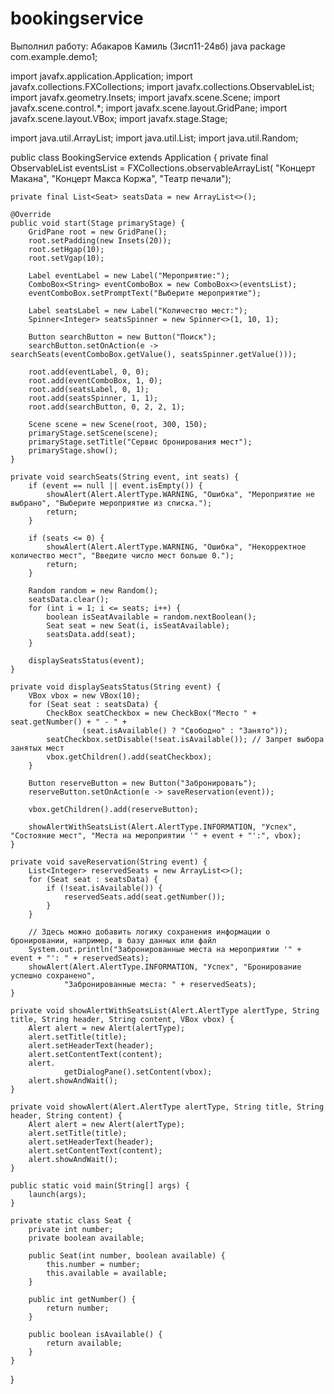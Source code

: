 # bookingservice
Выполнил работу: Абакаров Камиль (3исп11-24вб) java
package com.example.demo1;

import javafx.application.Application;
import javafx.collections.FXCollections;
import javafx.collections.ObservableList;
import javafx.geometry.Insets;
import javafx.scene.Scene;
import javafx.scene.control.*;
import javafx.scene.layout.GridPane;
import javafx.scene.layout.VBox;
import javafx.stage.Stage;

import java.util.ArrayList;
import java.util.List;
import java.util.Random;

public class BookingService extends Application {
    private final ObservableList<String> eventsList = FXCollections.observableArrayList(
            "Концерт Макана", "Концерт Макса Коржа", "Театр печали");

    private final List<Seat> seatsData = new ArrayList<>();

    @Override
    public void start(Stage primaryStage) {
        GridPane root = new GridPane();
        root.setPadding(new Insets(20));
        root.setHgap(10);
        root.setVgap(10);

        Label eventLabel = new Label("Мероприятие:");
        ComboBox<String> eventComboBox = new ComboBox<>(eventsList);
        eventComboBox.setPromptText("Выберите мероприятие");

        Label seatsLabel = new Label("Количество мест:");
        Spinner<Integer> seatsSpinner = new Spinner<>(1, 10, 1);

        Button searchButton = new Button("Поиск");
        searchButton.setOnAction(e -> searchSeats(eventComboBox.getValue(), seatsSpinner.getValue()));

        root.add(eventLabel, 0, 0);
        root.add(eventComboBox, 1, 0);
        root.add(seatsLabel, 0, 1);
        root.add(seatsSpinner, 1, 1);
        root.add(searchButton, 0, 2, 2, 1);

        Scene scene = new Scene(root, 300, 150);
        primaryStage.setScene(scene);
        primaryStage.setTitle("Сервис бронирования мест");
        primaryStage.show();
    }

    private void searchSeats(String event, int seats) {
        if (event == null || event.isEmpty()) {
            showAlert(Alert.AlertType.WARNING, "Ошибка", "Мероприятие не выбрано", "Выберите мероприятие из списка.");
            return;
        }

        if (seats <= 0) {
            showAlert(Alert.AlertType.WARNING, "Ошибка", "Некорректное количество мест", "Введите число мест больше 0.");
            return;
        }

        Random random = new Random();
        seatsData.clear();
        for (int i = 1; i <= seats; i++) {
            boolean isSeatAvailable = random.nextBoolean();
            Seat seat = new Seat(i, isSeatAvailable);
            seatsData.add(seat);
        }

        displaySeatsStatus(event);
    }

    private void displaySeatsStatus(String event) {
        VBox vbox = new VBox(10);
        for (Seat seat : seatsData) {
            CheckBox seatCheckbox = new CheckBox("Место " + seat.getNumber() + " - " +
                    (seat.isAvailable() ? "Свободно" : "Занято"));
            seatCheckbox.setDisable(!seat.isAvailable()); // Запрет выбора занятых мест
            vbox.getChildren().add(seatCheckbox);
        }

        Button reserveButton = new Button("Забронировать");
        reserveButton.setOnAction(e -> saveReservation(event));

        vbox.getChildren().add(reserveButton);

        showAlertWithSeatsList(Alert.AlertType.INFORMATION, "Успех", "Состояние мест", "Места на мероприятии '" + event + "':", vbox);
    }

    private void saveReservation(String event) {
        List<Integer> reservedSeats = new ArrayList<>();
        for (Seat seat : seatsData) {
            if (!seat.isAvailable()) {
                reservedSeats.add(seat.getNumber());
            }
        }

        // Здесь можно добавить логику сохранения информации о бронировании, например, в базу данных или файл
        System.out.println("Забронированные места на мероприятии '" + event + "': " + reservedSeats);
        showAlert(Alert.AlertType.INFORMATION, "Успех", "Бронирование успешно сохранено",
                "Забронированные места: " + reservedSeats);
    }

    private void showAlertWithSeatsList(Alert.AlertType alertType, String title, String header, String content, VBox vbox) {
        Alert alert = new Alert(alertType);
        alert.setTitle(title);
        alert.setHeaderText(header);
        alert.setContentText(content);
        alert.
                getDialogPane().setContent(vbox);
        alert.showAndWait();
    }

    private void showAlert(Alert.AlertType alertType, String title, String header, String content) {
        Alert alert = new Alert(alertType);
        alert.setTitle(title);
        alert.setHeaderText(header);
        alert.setContentText(content);
        alert.showAndWait();
    }

    public static void main(String[] args) {
        launch(args);
    }

    private static class Seat {
        private int number;
        private boolean available;

        public Seat(int number, boolean available) {
            this.number = number;
            this.available = available;
        }

        public int getNumber() {
            return number;
        }

        public boolean isAvailable() {
            return available;
        }
    }
}
